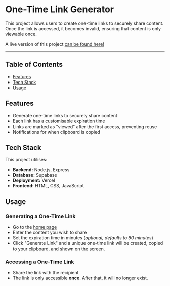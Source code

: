 # One-Time Link Generator

This project allows users to create one-time links to securely share content. Once the link is accessed, it becomes invalid, ensuring that content is only viewable once.

A live version of this project [can be found here!](https://damn.not-so-cool.com/)

---


## Table of Contents
- [Features](https://github.com/cosmic-jellyfish/1-timer/new/main?filename=README.md#features)
- [Tech Stack](https://github.com/cosmic-jellyfish/1-timer/new/main?filename=README.md#tech-stack)
- [Usage](https://github.com/cosmic-jellyfish/1-timer/new/main?filename=README.md#usage)


## Features
- Generate one-time links to securely share content
- Each link has a customisable expiration time
- Links are marked as "viewed" after the first access, preventing reuse
- Notifications for when clipboard is copied


## Tech Stack
This project utilises: 

- **Backend:** Node.js, Express
- **Database:** Supabase
- **Deployment:** Vercel
- **Frontend:** HTML, CSS, JavaScript


## Usage
### Generating a One-Time Link

- Go to the [home page](https://damn.not-so-cool.com/)
- Enter the content you wish to share
- Set the expiration time in minutes (*optional, defaults to 60 minutes*)
- Click "Generate Link" and a unique one-time link will be created, copied to your clipboard, and shown on the screen.

### Accessing a One-Time Link
- Share the link with the recipient
- The link is only accessible **once**. After that, it will no longer exist.
